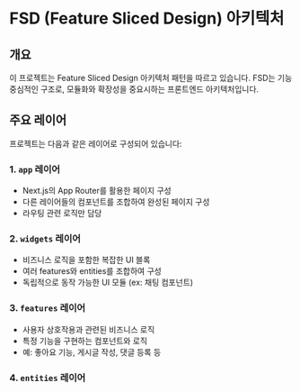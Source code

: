 # FSD (Feature Sliced Design) 아키텍처

## 개요

이 프로젝트는 Feature Sliced Design 아키텍처 패턴을 따르고 있습니다. FSD는 기능 중심적인 구조로, 모듈화와 확장성을 중요시하는 프론트엔드 아키텍처입니다.

## 주요 레이어

프로젝트는 다음과 같은 레이어로 구성되어 있습니다:

### 1. `app` 레이어

- Next.js의 App Router를 활용한 페이지 구성
- 다른 레이어들의 컴포넌트를 조합하여 완성된 페이지 구성
- 라우팅 관련 로직만 담당

### 2. `widgets` 레이어

- 비즈니스 로직을 포함한 복잡한 UI 블록
- 여러 features와 entities를 조합하여 구성
- 독립적으로 동작 가능한 UI 모듈 (ex: 채팅 컴포넌트)

### 3. `features` 레이어

- 사용자 상호작용과 관련된 비즈니스 로직
- 특정 기능을 구현하는 컴포넌트와 로직
- 예: 좋아요 기능, 게시글 작성, 댓글 등록 등

### 4. `entities` 레이어

- 비즈니스 엔티티를 표현하는 모델과 컴포넌트
- 데이터 구조와 기본 UI 표현
- 예: User, Post, Comment 등

### 5. `shared` 레이어

- 재사용 가능한 UI 컴포넌트 (`ui`)
- 유틸리티 함수 (`lib`)
- 프로젝트 전체에서 공유되는 타입, 상수 등

## 슬라이스 구조

각 레이어는 비즈니스 도메인별로 슬라이스로 나뉘며, 다음과 같은 세그먼트를 포함할 수 있습니다:

- `ui`: 컴포넌트
- `model`: 상태 관리 (컨텍스트, 훅 등)
- `api`: 데이터 요청 로직
- `lib`: 유틸리티 함수
- `config`: 설정

## 의존성 규칙

1. 상위 레이어는 하위 레이어만 참조할 수 있습니다:

   ```
   app → widgets → features → entities → shared
   ```

2. 같은 레이어 내에서는 다른 슬라이스를 직접 참조할 수 없습니다.

3. 모든 imports는 절대 경로를 사용합니다.

## Next.js 통합

- App Router를 사용하여 페이지 구성
- Server Components와 Client Components를 적절히 구분
- 각 페이지는 다양한 레이어의 컴포넌트를 조합하여 구성

## UI 컴포넌트 분류 원칙

UI 컴포넌트는 그 성격과 사용 범위에 따라 다음과 같이 분류합니다:

### 1. `shared/ui`

- 기본 컴포넌트(primitive): `Button`, `Input`, `Textarea`, `Avatar` 등
- 기본 컴포넌트를 확장한 복합 컴포넌트: `Drawer`, `BottomSheet` 등
- 비즈니스 로직이 없는 순수 UI 컴포넌트
- 여러 기능에서 재사용 가능한 컴포넌트

### 2. `features/{feature-name}/ui`

- 특정 기능에 종속된 컴포넌트: `LikeButton`, `WriteButton` 등
- 비즈니스 로직을 포함하거나 특정 도메인 개념을 표현

### 3. `widgets/{widget-name}/ui`

- 여러 feature 컴포넌트를 조합한 복합 UI 블록
- 예: `ChatExamples`, `UserProfileCard` 등

### 4. `entities/{entity-name}/ui`

- 비즈니스 엔티티를 표현하는 컴포넌트
- 예: `PostCard`, `UserCard` 등

## 컴포넌트 확장 사례

기존 컴포넌트를 확장해 새로운 컴포넌트를 만들 때의 레이어 결정:

1. **공통 UI 확장**: 기본 컴포넌트를 확장했지만 여전히 범용적인 경우 `shared/ui`

   - 예: `drawer.tsx`를 확장한 `bottom-sheet.tsx`

2. **기능 특화 확장**: 기본 컴포넌트를 확장했지만 특정 기능에 특화된 경우 `features`
   - 예: `Toggle`을 확장한 `like-button.tsx`

## 예시

```tsx
// app/page.tsx (app 레이어)
import { PostList } from '@/widgets/posts/ui/post-list';
import { FilterPanel } from '@/features/filter/ui/filter-panel';

export default function HomePage() {
  return (
    <main>
      <FilterPanel />
      <PostList />
    </main>
  );
}

// widgets/posts/ui/post-list.tsx (widgets 레이어)
import { PostCard } from '@/entities/post/ui/post-card';
import { LikeButton } from '@/features/likes/ui/like-button';

// features/likes/ui/like-button.tsx (features 레이어)
import { Button } from '@/shared/ui/button';
```

## 참고 문헌

- [Feature-Sliced Design 공식 문서](https://feature-sliced.design/)

